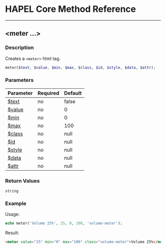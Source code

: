 # HAPEL Core Method Reference

---
## \<meter ...>


### Description

Creates a `<meter>` html tag.

```php
meter($text, $value, $min, $max, $class, $id, $style, $data, $attr);
```

### Parameters

| Parameter                        | Required  | Default |
|----------------------------------|-----------|---------|
| [$text](../attributes/text.md)   | no        | false   |
| [$value](../attributes/value.md) | no        | 0       |
| [$min](../attributes/min.md)     | no        | 0       |
| [$max](../attributes/max.md)     | no        | 100     |
| [$class](../attributes/class.md) | no        | null    |
| [$id](../attributes/id.md)       | no        | null    |
| [$style](../attributes/style.md) | no        | null    |
| [$data](../attributes/data.md)   | no        | null    |
| [$attr](../attributes/attr.md)   | no        | null    |


### Return Values

`string`


### Example

Usage:
```php
echo meter('Volume 25%', 25, 0, 100, 'volume-meter');
```
Result:
```html
<meter value="25" min="0" max="100" class="volume-meter">Volume 25%</meter>
```